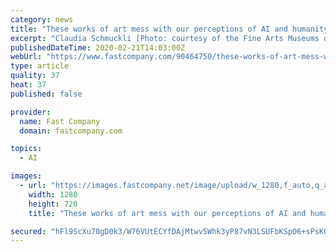 ```yaml
---
category: news
title: "These works of art mess with our perceptions of AI and humanity"
excerpt: "Claudia Schmuckli [Photo: courtesy of the Fine Arts Museums of San Francisco] The show’s name is a kind of double entendre referencing both the dated and emerging conceptions of AI. Coined in the 1970s, the term “uncanny valley” describes the rise and then sudden drop off of empathy we feel toward a machine as its resemblance to a human ..."
publishedDateTime: 2020-02-21T14:03:00Z
webUrl: "https://www.fastcompany.com/90464750/these-works-of-art-mess-with-our-perceptions-of-ai-and-humanity?partner=feedburner"
type: article
quality: 37
heat: 37
published: false

provider:
  name: Fast Company
  domain: fastcompany.com

topics:
  - AI

images:
  - url: "https://images.fastcompany.net/image/upload/w_1280,f_auto,q_auto,fl_lossy/wp-cms/uploads/2020/02/Stephanie-Dinkins-Bina48a.jpg"
    width: 1280
    height: 720
    title: "These works of art mess with our perceptions of AI and humanity"

secured: "hFl9ScXu70gD0k3/W76VUtECYfDAjMtwv5Whk3yP87vN3LSUFbKSpO6+sPsK0GSVXeB/SdohM0N+QcsIHgAMmxMCKzp2DGBni9U3iQtUZzcYNy29hUwkXCjfx7WfW7WQa8pKbfQ3D8xX1MQUEEAP5wBN5x13CIV046Xttw2QoeilD1YtmioPrUPOLZaj3kh91XLEix9NWqcmbhS374tSlo70veQYJlD9LPFvJKF/g0oYr5LotA+HZSCcRKfr2aZtP6pucLwlEQNSS0HlG2IJAL1eWDYlxv5MOKA9RJGXkyEz0RB5pWZiMrX9uMbCxhD3;FP23FMrLvVats/NhXbUMVA=="
---
```


